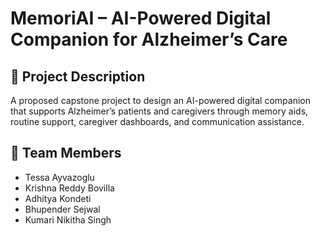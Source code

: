 # MemoriAI – AI-Powered Digital Companion for Alzheimer’s Care

## 📌 Project Description
A proposed capstone project to design an AI-powered digital companion that supports Alzheimer’s patients and caregivers through memory aids, routine support, caregiver dashboards, and communication assistance.

## 👥 Team Members
- Tessa Ayvazoglu  
- Krishna Reddy Bovilla  
- Adhitya Kondeti  
- Bhupender Sejwal  
- Kumari Nikitha Singh
